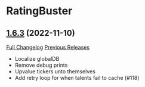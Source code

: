 # RatingBuster

## [1.6.3](https://github.com/raethkcj/RatingBuster/tree/1.6.3) (2022-11-10)
[Full Changelog](https://github.com/raethkcj/RatingBuster/compare/1.6.2...1.6.3) [Previous Releases](https://github.com/raethkcj/RatingBuster/releases)

- Localize globalDB  
- Remove debug prints  
- Upvalue tickers unto themselves  
- Add retry loop for when talents fail to cache (#118)  
